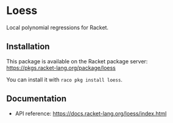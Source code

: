 # Loess

Local polynomial regressions for Racket.

## Installation

This package is available on the Racket package server: https://pkgs.racket-lang.org/package/loess

You can install it with `raco pkg install loess`.

## Documentation

* API reference: https://docs.racket-lang.org/loess/index.html
